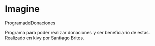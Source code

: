 # Imagine
ProgramadeDonaciones

Programa para poder realizar donaciones y ser beneficiario de estas.
Realizado en kivy por Santiago Britos.

